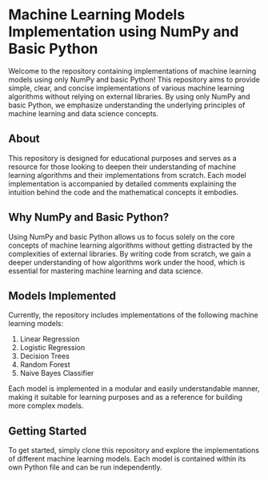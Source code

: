 # Machine Learning Models Implementation using NumPy and Basic Python

Welcome to the repository containing implementations of machine learning models using only NumPy and basic Python! This repository aims to provide simple, clear, and concise implementations of various machine learning algorithms without relying on external libraries. By using only NumPy and basic Python, we emphasize understanding the underlying principles of machine learning and data science concepts.

## About

This repository is designed for educational purposes and serves as a resource for those looking to deepen their understanding of machine learning algorithms and their implementations from scratch. Each model implementation is accompanied by detailed comments explaining the intuition behind the code and the mathematical concepts it embodies.

## Why NumPy and Basic Python?

Using NumPy and basic Python allows us to focus solely on the core concepts of machine learning algorithms without getting distracted by the complexities of external libraries. By writing code from scratch, we gain a deeper understanding of how algorithms work under the hood, which is essential for mastering machine learning and data science.

## Models Implemented

Currently, the repository includes implementations of the following machine learning models:

1. Linear Regression
2. Logistic Regression 
3. Decision Trees
4. Random Forest
5. Naive Bayes Classifier

Each model is implemented in a modular and easily understandable manner, making it suitable for learning purposes and as a reference for building more complex models.

## Getting Started

To get started, simply clone this repository and explore the implementations of different machine learning models. Each model is contained within its own Python file and can be run independently.

